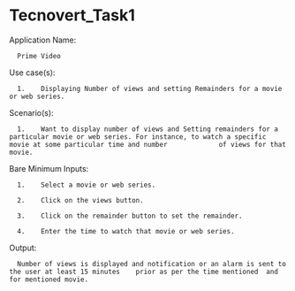 # Tecnovert_Task1

Application Name:

      Prime Video

Use case(s): 

      1.	Displaying Number of views and setting Remainders for a movie or web series.

Scenario(s):

      1.	Want to display number of views and Setting remainders for a particular movie or web series. For instance, to watch a specific movie at some particular time and number             of views for that movie.

Bare Minimum Inputs: 

      1.	Select a movie or web series.
      
      2.	Click on the views button.
      
      3.	Click on the remainder button to set the remainder.
      
      4.	Enter the time to watch that movie or web series.

Output: 

      Number of views is displayed and notification or an alarm is sent to the user at least 15 minutes    prior as per the time mentioned  and for mentioned movie. 
